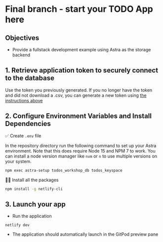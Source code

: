 # Final branch - start your TODO App here

## Objectives
* Provide a fullstack development example using Astra as the storage backend

## 1. Retrieve application token to securely connect to the database

Use the token you previously generated. If you no longer have the token and did not download a .csv, you can generate a new token using [the instructions above](#2-create-a-security-token)

## 2. Configure Environment Variables and Install Dependencies

✅ Create `.env` file

In the repository directory run the following command  to set up your Astra environment.  Note that this does require Node 15 and NPM 7 to work.  You can install a node version manager like `nvm` or `n` to use multiple versions on your system.
```bash
npm exec astra-setup todos_workshop_db todos_keyspace
```

👩‍💻  Install all the packages

```bash
npm install -g netlify-cli
```

## 3. Launch your app
  * Run the application 
  ```
  netlify dev
  ```
  * The application should automatically launch in the GitPod preview pane